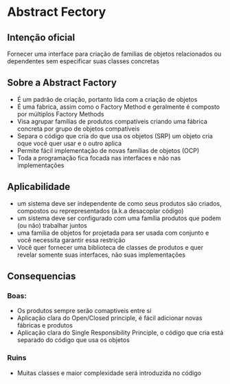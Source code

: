 # Abstract Fectory

## Intenção oficial

Fornecer uma interface para criação de familias de objetos relacionados ou dependentes sem especificar suas classes concretas 

## Sobre a Abstract Factory

* É um padrão de criação, portanto lida com a criação de objetos
* É uma fabrica, assim como o Factory Method e geralmente é composto por múltiplos Factory Methods
* Visa agrupar famílias de produtos compatíveis criando uma fábrica concreta por grupo de objetos compatíveis
* Separa o código que cria do que usa os objetos (SRP) um objeto cria oque você quer usar e o outro aplica 
* Permite fácil implementação de novas famílias de objetos (OCP)   
* Toda a programação fica focada nas interfaces e não nas implementações  

## Aplicabilidade

* um sistema deve ser independente de como seus produtos  são criados, compostos ou reprepresentados (a.k.a desacoplar código)
* um sistema deve ser configurado com uma família produtos que podem (ou não) trabalhar juntos 
* uma familia de objetos for projetada para ser usada com conjunto e você necessita garantir essa restrição
* Você quer fornecer uma biblioteca de classes de produtos e quer revelar somente suas interfaces, não suas implementações 

## Consequencias 

### Boas:

* Os produtos sempre serão comaptiveis entre si
* Aplicação clara do Open/Closed principle, é fácil adicionar novas fábricas e produtos 
*  Aplicação clara do Single Responsibility Principle, o código que cria está separado do código que usa os objetos

### Ruins 

* Muitas classes e maior complexidade será introduzida no código